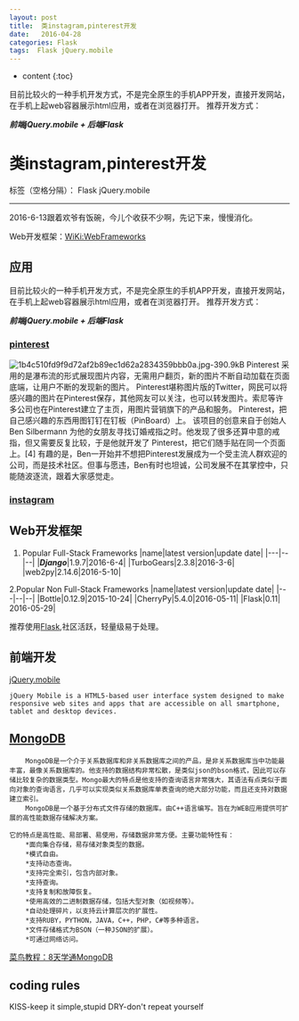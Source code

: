 ```yaml
---
layout: post
title:  类instagram,pinterest开发
date:   2016-04-28
categories: Flask
tags:  Flask jQuery.mobile
---
```


* content
{:toc}

目前比较火的一种手机开发方式，不是完全原生的手机APP开发，直接开发网站，在手机上起web容器展示html应用，或者在浏览器打开。
推荐开发方式：

***前端jQuery.mobile + 后端Flask***





# 类instagram,pinterest开发

标签（空格分隔）： Flask jQuery.mobile

---
2016-6-13跟着欢爷有饭碗，今儿个收获不少啊，先记下来，慢慢消化。

Web开发框架：[WiKi:WebFrameworks](https://wiki.python.org/moin/WebFrameworks/)

## 应用
目前比较火的一种手机开发方式，不是完全原生的手机APP开发，直接开发网站，在手机上起web容器展示html应用，或者在浏览器打开。
推荐开发方式：

***前端jQuery.mobile + 后端Flask***

### [pinterest](https://www.pinterest.com/)
![1b4c510fd9f9d72af2b89ec1d62a2834359bbb0a.jpg-390.9kB][1]
      Pinterest 采用的是瀑布流的形式展现图片内容，无需用户翻页，新的图片不断自动加载在页面底端，让用户不断的发现新的图片。
      Pinterest堪称图片版的Twitter，网民可以将感兴趣的图片在Pinterest保存，其他网友可以关注，也可以转发图片。索尼等许多公司也在Pinterest建立了主页，用图片营销旗下的产品和服务。
      Pinterest，把自己感兴趣的东西用图钉钉在钉板（PinBoard）上。
      该项目的创意来自于创始人 Ben Silbermann 为他的女朋友寻找订婚戒指之时。他发现了很多还算中意的戒指，但又需要反复比较，于是他就开发了 Pinterest，把它们随手贴在同一个页面上。[4] 
      有趣的是，Ben一开始并不想把Pinterest发展成为一个受主流人群欢迎的公司，而是技术社区。但事与愿违，Ben有时也坦诚，公司发展不在其掌控中，只能随波逐流，跟着大家感觉走。
      
### [instagram]()


## Web开发框架
1. Popular Full-Stack Frameworks
|name|latest version|update date|
|---|--|--|
|***Django***|1.9.7|2016-6-4|
|TurboGears|2.3.8|2016-3-6|
|web2py|2.14.6|2016-5-10|

2.Popular Non Full-Stack Frameworks
|name|latest version|update date|
|---|--|--|
|Bottle|0.12.9|2015-10-24|
|CherryPy|5.4.0|2016-05-11|
|Flask|0.11| 2016-05-29|

推荐使用[Flask](http://flask.pocoo.org/),社区活跃，轻量级易于处理。

## 前端开发
[jQuery.mobile](http://jquerymobile.com/)
    
    jQuery Mobile is a HTML5-based user interface system designed to make responsive web sites and apps that are accessible on all smartphone, tablet and desktop devices.
    
    
## [MongoDB](https://www.mongodb.com/)
        MongoDB是一个介于关系数据库和非关系数据库之间的产品，是非关系数据库当中功能最丰富，最像关系数据库的。他支持的数据结构非常松散，是类似json的bson格式，因此可以存储比较复杂的数据类型。Mongo最大的特点是他支持的查询语言非常强大，其语法有点类似于面向对象的查询语言，几乎可以实现类似关系数据库单表查询的绝大部分功能，而且还支持对数据建立索引。
        MongoDB是一个基于分布式文件存储的数据库。由C++语言编写。旨在为WEB应用提供可扩展的高性能数据存储解决方案。
    
    它的特点是高性能、易部署、易使用，存储数据非常方便。主要功能特性有：
        *面向集合存储，易存储对象类型的数据。
        *模式自由。
        *支持动态查询。
        *支持完全索引，包含内部对象。
        *支持查询。
        *支持复制和故障恢复。
        *使用高效的二进制数据存储，包括大型对象（如视频等）。
        *自动处理碎片，以支持云计算层次的扩展性。
        *支持RUBY，PYTHON，JAVA，C++，PHP，C#等多种语言。
        *文件存储格式为BSON（一种JSON的扩展）。
        *可通过网络访问。
        
[菜鸟教程：8天学通MongoDB](http://www.cnblogs.com/huangxincheng/archive/2012/02/18/2356595.html)
## coding rules
KISS-keep it simple,stupid
DRY-don't repeat yourself



  [1]: http://static.zybuluo.com/maorongrong/x2859pjbc1sro07ppcanx1ky/1b4c510fd9f9d72af2b89ec1d62a2834359bbb0a.jpg